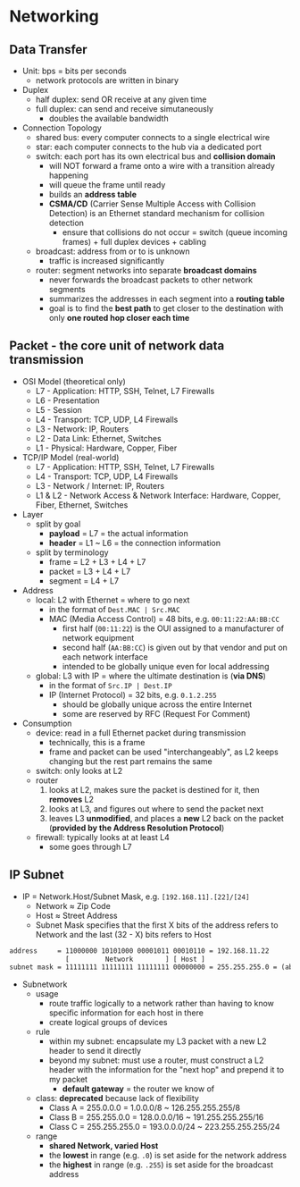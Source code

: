 # Networking
## Data Transfer
* Unit: bps = bits per seconds
  * network protocols are written in binary
* Duplex
  * half duplex: send OR receive at any given time
  * full duplex: can send and receive simutaneously
    * doubles the available bandwidth
* Connection Topology
  * shared bus: every computer connects to a single electrical wire
  * star: each computer connects to the hub via a dedicated port
  * switch: each port has its own electrical bus and **collision domain**
    * will NOT forward a frame onto a wire with a transition already happening
    * will queue the frame until ready
    * builds an **address table**
    * **CSMA/CD** (Carrier Sense Multiple Access with Collision Detection) is an Ethernet standard mechanism for collision detection
      * ensure that collisions do not occur = switch (queue incoming frames) + full duplex devices + cabling
  * broadcast: address from or to is unknown
    * traffic is increased significantly
  * router: segment networks into separate **broadcast domains**
    * never forwards the broadcast packets to other network segments
    * summarizes the addresses in each segment into a **routing table**
    * goal is to find the **best path** to get closer to the destination with only **one routed hop closer each time**

## Packet - the core unit of network data transmission
* OSI Model (theoretical only)
  * L7 - Application: HTTP, SSH, Telnet, L7 Firewalls
  * L6 - Presentation
  * L5 - Session
  * L4 - Transport: TCP, UDP, L4 Firewalls
  * L3 - Network: IP, Routers
  * L2 - Data Link: Ethernet, Switches
  * L1 - Physical: Hardware, Copper, Fiber
* TCP/IP Model (real-world)
  * L7 - Application: HTTP, SSH, Telnet, L7 Firewalls
  * L4 - Transport: TCP, UDP, L4 Firewalls
  * L3 - Network / Internet: IP, Routers
  * L1 & L2 - Network Access & Network Interface: Hardware, Copper, Fiber, Ethernet, Switches
* Layer
  * split by goal
    * **payload** = L7 = the actual information
    * **header** = L1 ~ L6 = the connection information
  * split by terminology
    * frame = L2 + L3 + L4 + L7
    * packet = L3 + L4 + L7
    * segment = L4 + L7
* Address
  * local: L2 with Ethernet = where to go next
    * in the format of `Dest.MAC | Src.MAC`
    * MAC (Media Access Control) = 48 bits, e.g. `00:11:22:AA:BB:CC`
      * first half (`00:11:22`) is the OUI assigned to a manufacturer of network equipment
      * second half (`AA:BB:CC`) is given out by that vendor and put on each network interface
      * intended to be globally unique even for local addressing
  * global: L3 with IP = where the ultimate destination is (**via DNS**)
    * in the format of `Src.IP | Dest.IP`
    * IP (Internet Protocol) = 32 bits, e.g. `0.1.2.255`
      * should be globally unique across the entire Internet
      * some are reserved by RFC (Request For Comment)
* Consumption
  * device: read in a full Ethernet packet during transmission
    * technically, this is a frame
    * frame and packet can be used "interchangeably", as L2 keeps changing but the rest part remains the same
  * switch: only looks at L2
  * router
     1. looks at L2, makes sure the packet is destined for it, then **removes** L2
     2. looks at L3, and figures out where to send the packet next
     3. leaves L3 **unmodified**, and places a **new** L2 back on the packet (**provided by the Address Resolution Protocol**)
  * firewall: typically looks at at least L4
    * some goes through L7

## IP Subnet
* IP = Network.Host/Subnet Mask, e.g. `[192.168.11].[22]/[24]`
  * Network ≈ Zip Code
  * Host ≈ Street Address
  * Subnet Mask specifies that the first X bits of the address refers to Network and the last (32 - X) bits refers to Host
```txt
address     = 11000000 10101000 00001011 00010110 = 192.168.11.22
              [         Network        ] [ Host ]
subnet mask = 11111111 11111111 11111111 00000000 = 255.255.255.0 = (abbreviatedly) /24
```
* Subnetwork
  * usage
    * route traffic logically to a network rather than having to know specific information for each host in there
    * create logical groups of devices
  * rule
    * within my subnet: encapsulate my L3 packet with a new L2 header to send it directly
    * beyond my subnet: must use a router, must construct a L2 header with the information for the "next hop" and prepend it to my packet
      * **default gateway** = the router we know of
  * class: **deprecated** because lack of flexibility
    * Class A = 255.0.0.0 = 1.0.0.0/8 ~ 126.255.255.255/8
    * Class B = 255.255.0.0 = 128.0.0.0/16 ~ 191.255.255.255/16
    * Class C = 255.255.255.0 = 193.0.0.0/24 ~ 223.255.255.255/24
  * range
    * **shared Network, varied Host**
    * the **lowest** in range (e.g. `.0`) is set aside for the network address
    * the **highest** in range (e.g. `.255`) is set aside for the broadcast address
